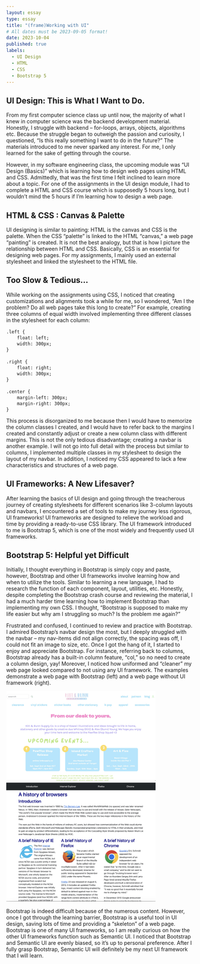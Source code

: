 ```yaml
---
layout: essay
type: essay
title: "(frame)Working with UI"
# All dates must be 2023-09-05 format!
date: 2023-10-04
published: true
labels:
  - UI Design
  - HTML
  - CSS
  - Bootstrap 5	
---
```


## UI Design: This is What I Want to Do. 

From my first computer science class up until now, the majority of what I knew in computer science was the backend development material. Honestly, I struggle with backend – for-loops, arrays, objects, algorithms etc. Because the struggle began to outweigh the passion and curiosity, I questioned, “Is this really something I want to do in the future?” The materials introduced to me never sparked any interest. For me, I only learned for the sake of getting through the course.

However, in my software engineering class, the upcoming module was “UI Design (Basics)” which is learning how to design web pages using HTML and CSS. Admittedly, that was the first time I felt inclined to learn more about a topic. For one of the assignments in the UI design module, I had to complete a HTML and CSS course which is supposedly 5 hours long, but I wouldn’t mind the 5 hours if I’m learning how to design a web page. 

## HTML & CSS : Canvas & Palette

UI designing is similar to painting: HTML is the canvas and CSS is the palette. When the CSS “palette” is linked to the HTML “canvas,” a web page “painting” is created. It is not the best analogy, but that is how I picture the relationship between HTML and CSS. Basically, CSS is an essential for designing web pages. For my assignments, I mainly used an external stylesheet and linked the stylesheet to the HTML file. 

## Too Slow & Tedious...

While working on the assignments using CSS, I noticed that creating customizations and alignments took a while for me, so I wondered, “Am I the problem? Do all web pages take this long to create?” For example, creating three columns of equal width involved implementing three different classes in the stylesheet for each column:

```
.left {
	float: left;
	width: 300px;
}

.right {
	float: right;
	width: 300px;
}

.center {
	margin-left: 300px;
	margin-right: 300px;
}
```
This process is disorganized to me because then I would have to memorize the column classes I created, and I would have to refer back to the margins I created and constantly adjust or create a new column class with different margins. This is not the only tedious disadvantage; creating a navbar is another example. I will not go into full detail with the process but similar to columns, I implemented multiple classes in my stylesheet to design the layout of my navbar. In addition, I noticed my CSS appeared to lack a few characteristics and structures of a web page. 

## UI Frameworks: A New Lifesaver?

After learning the basics of UI design and going through the treacherous journey of creating stylesheets for different scenarios like 3-column layouts and navbars, I encountered a set of tools to make my journey less rigorous, UI frameworks! UI frameworks are designed to relieve the workload and time by providing a ready-to-use CSS library. The UI framework introduced to me is Bootstrap 5, which is one of the most widely and frequently used UI frameworks. 

## Bootstrap 5: Helpful yet Difficult

Initially, I thought everything in Bootstrap is simply copy and paste, however, Bootstrap and other UI frameworks involve learning how and when to utilize the tools. Similar to learning a new language, I had to research the function of each component, layout, utilities, etc. Honestly, despite completing the Bootstrap crash course and reviewing the material, I had a much harder time learning how to implement Bootstrap than implementing my own CSS. I thought, “Bootstrap is supposed to make my life easier but why am I struggling so much? Is the problem me again?”

Frustrated and confused, I continued to review and practice with Bootstrap. I admired Bootstrap’s navbar design the most, but I deeply struggled with the navbar – my nav-items did not align correctly, the spacing was off, I could not fit an image to size, etc. Once I got the hang of it, I started to enjoy and appreciate Bootstrap. For instance, referring back to columns, Bootstrap already has a built-in column feature, “col,” so no need to create a column design, yay! Moreover, I noticed how uniformed and “cleaner” my web page looked compared to not using any UI framework. The examples demonstrate a web page with Bootstrap (left) and a web page without UI framework (right). 

<div class="text-center">
<img width="400px" class="rounded pe-4" src="../img/bootstrapknb.png">
<img width="400px" class="rounded pe-4" src="../img/bootstrapbrowserhist.png">
</div>

Bootstrap is indeed difficult because of the numerous content. However, once I got through the learning barrier, Bootstrap is a useful tool in UI design, saving lots of time and providing a “skeleton” of a web page. Bootstrap is one of many UI frameworks, so I am really curious on how the other UI frameworks function such as Semantic UI. I noticed that Bootstrap and Semantic UI are evenly biased, so it’s up to personal preference. After I fully grasp Bootstrap, Semantic UI will definitely be my next UI framework that I will learn. 